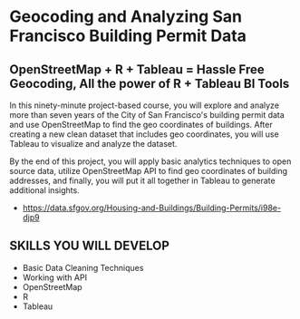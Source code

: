 # Geocoding and Analyzing San Francisco Building Permit Data

## OpenStreetMap + R + Tableau = Hassle Free Geocoding, All the power of R + Tableau BI Tools

In this ninety-minute project-based course, you will explore and analyze more than seven years of the City of San Francisco's building permit data and use OpenStreetMap to find the geo coordinates of buildings. After creating a new clean dataset that includes geo coordinates, you will use Tableau to visualize and analyze the dataset. 

By the end of this project, you will apply basic analytics techniques to open source data, utilize OpenStreetMap API to find geo coordinates of building addresses, and finally, you will put it all together in Tableau to generate additional insights.

* https://data.sfgov.org/Housing-and-Buildings/Building-Permits/i98e-djp9

## SKILLS YOU WILL DEVELOP
* Basic Data Cleaning Techniques
* Working with API
* OpenStreetMap
* R
* Tableau



